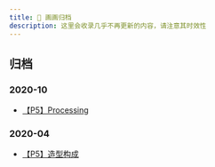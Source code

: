 ```yaml
---
title: 🎨 画画归档
description: 这里会收录几乎不再更新的内容，请注意其时效性
---
```


## 归档

### 2020-10

- [【P5】Processing](/awesome/fold/2021-10/processing.html)

### 2020-04

- [【P5】造型构成](/awesome/fold/2020-04/p5.html)
